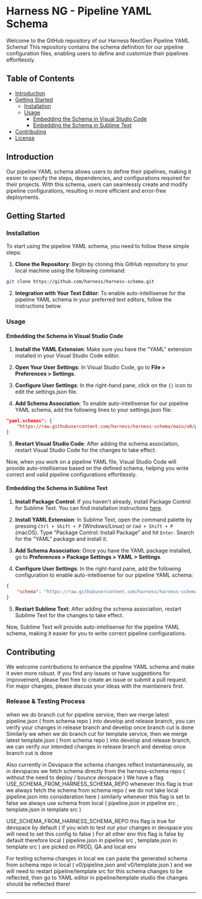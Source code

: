 # Harness NG - Pipeline YAML Schema

Welcome to the GitHub repository of our Harness NextGen Pipeline YAML Schema! This repository contains the schema definition for our pipeline configuration files, enabling users to define and customize their pipelines effortlessly.

## Table of Contents

- [Introduction](#introduction)
- [Getting Started](#getting-started)
  - [Installation](#installation)
  - [Usage](#usage)
    - [Embedding the Schema in Visual Studio Code](#embedding-the-schema-in-visual-studio-code)
    - [Embedding the Schema in Sublime Text](#embedding-the-schema-in-sublime-text)
- [Contributing](#contributing)
- [License](#license)

## Introduction

Our pipeline YAML schema allows users to define their pipelines, making it easier to specify the steps, dependencies, and configurations required for their projects. With this schema, users can seamlessly create and modify pipeline configurations, resulting in more efficient and error-free deployments.

## Getting Started

### Installation

To start using the pipeline YAML schema, you need to follow these simple steps:

1. **Clone the Repository**: Begin by cloning this GitHub repository to your local machine using the following command:

```bash
git clone https://github.com/harness/harness-schema.git
```

2. **Integration with Your Text Editor**: To enable auto-intellisense for the pipeline YAML schema in your preferred text editors, follow the instructions below.

### Usage

#### Embedding the Schema in Visual Studio Code

1. **Install the YAML Extension**: Make sure you have the "YAML" extension installed in your Visual Studio Code editor.

2. **Open Your User Settings**: In Visual Studio Code, go to **File > Preferences > Settings**.

3. **Configure User Settings**: In the right-hand pane, click on the `{}` icon to edit the settings.json file.

4. **Add Schema Association**: To enable auto-intellisense for our pipeline YAML schema, add the following lines to your settings.json file:

```json
"yaml.schemas": {
    "https://raw.githubusercontent.com/harness/harness-schema/main/v0/pipeline.json": "pipeline.yaml"
}
```

5. **Restart Visual Studio Code**: After adding the schema association, restart Visual Studio Code for the changes to take effect.

Now, when you work on a pipeline YAML file, Visual Studio Code will provide auto-intellisense based on the defined schema, helping you write correct and valid pipeline configurations effortlessly.

#### Embedding the Schema in Sublime Text

1. **Install Package Control**: If you haven't already, install Package Control for Sublime Text. You can find installation instructions [here](https://packagecontrol.io/installation).

2. **Install YAML Extension**: In Sublime Text, open the command palette by pressing `Ctrl + Shift + P` (Windows/Linux) or `Cmd + Shift + P` (macOS). Type "Package Control: Install Package" and hit `Enter`. Search for the "YAML" package and install it.

3. **Add Schema Association**: Once you have the YAML package installed, go to **Preferences > Package Settings > YAML > Settings**.

4. **Configure User Settings**: In the right-hand pane, add the following configuration to enable auto-intellisense for our pipeline YAML schema:

```json
{
    "schema": "https://raw.githubusercontent.com/harness/harness-schema/main/v0/pipeline.json"
}
```


5. **Restart Sublime Text**: After adding the schema association, restart Sublime Text for the changes to take effect.

Now, Sublime Text will provide auto-intellisense for the pipeline YAML schema, making it easier for you to write correct pipeline configurations.

## Contributing

We welcome contributions to enhance the pipeline YAML schema and make it even more robust. If you find any issues or have suggestions for improvement, please feel free to create an issue or submit a pull request. For major changes, please discuss your ideas with the maintainers first.

### Release & Testing Process
when we do branch cut for pipeline service, then we merge latest pipeline.json ( from schema repo ) into develop and release branch, you can verify your changes in release branch and develop once branch cut is done 
Similarly we when we do branch cut for template service, then we merge latest template.json ( from schema repo ) into develop and release branch, we can verify our intended changes in release branch and develop once branch cut is done

Also currently in Devspace the schema changes reflect instantaneously, as in devspaces we fetch schema directly from the harness-schema repo ( without the need to deploy / bounce devspace )
We have a flag USE_SCHEMA_FROM_HARNESS_SCHEMA_REPO whenever this flag is true we always fetch the schema from schema repo ( we do not take local pipeline.json into consideration here ) similarly whenever this flag is set to false we always use schema from local ( pipeline.json in pipeline src , template.json in template src )

USE_SCHEMA_FROM_HARNESS_SCHEMA_REPO this flag is true for devspace by default ( if you wish to test out your changes in devspace you will need to set this config to false )
For all other env this flag is false by default therefore local ( pipeline.json in pipeline src , template.json in template src ) are picked on PROD, QA and local env

For testing schema changes in local we can paste the generated schema from schema repo in local ( v0/pipeline.json and v0/template.json ) and we will need to restart pipeline/template src for this schema changes to be reflected, then go to YAML editor in pipeline/template studio the changes should be reflected there!


---

